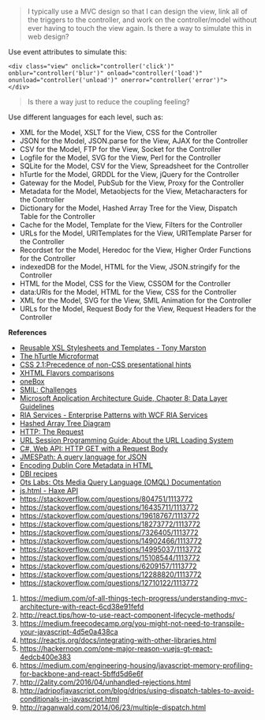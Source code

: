 >I typically use a MVC design so that I can design the view, link all of the triggers to the controller, and work on the controller/model without ever having to touch the view again. Is there a way to simulate this in web design?

Use event attributes to simulate this:

    <div class="view" onclick="controller('click')" onblur="controller('blur')" onload="controller('load')" onunload="controller('unload')" onerror="controller('error')">
    </div>


> Is there a way just to reduce the coupling feeling? 

Use different languages for each level, such as:

* XML for the Model, XSLT for the View, CSS for the Controller
* JSON for the Model, JSON.parse for the View, AJAX for the Controller
* CSV for the Model, FTP for the View, Socket for the Controller
* Logfile for the Model, SVG for the View, Perl for the Controller 
* SQLite for the Model, CSV for the View, Spreadsheet for the Controller
* hTurtle for the Model, GRDDL for the View, jQuery for the Controller
* Gateway for the Model, PubSub for the View, Proxy for the Controller
* Metadata for the Model, Metaobjects for the View, Metacharacters for the Controller
* Dictionary for the Model, Hashed Array Tree for the View, Dispatch Table for the Controller
* Cache for the Model, Template for the View, Filters for the Controller
* URLs for the Model, URITemplates for the View, URITemplate Parser for the Controller
* Recordset for the Model, Heredoc for the View, Higher Order Functions for the Controller
* indexedDB for the Model, HTML for the View, JSON.stringify for the Controller
* HTML for the Model, CSS for the View, CSSOM for the Controller
* data:URIs for the Model, HTML for the View, CSS for the Controller
* XML for the Model, SVG for the View, SMIL Animation for the Controller
* URLs for the Model, Request Body for the View, Request Headers for the Controller

**References**

* [Reusable XSL Stylesheets and Templates - Tony Marston](http://www.tonymarston.net/xml-xsl/reusable-xsl.html)
* [The hTurtle Microformat](http://inamidst.com/sw/hturtle/)
* [CSS 2.1:Precedence of non-CSS presentational hints](http://www.w3.org/TR/CSS2/cascade.html#preshint)
* [XHTML Flavors comparisons](http://www.w3.org/2007/09/dtd-comparison.html)
* [oneBox](http://www.cssplay.co.uk/menu/oneBox.html)
* [SMIL: Challenges](https://wiki.mozilla.org/SMIL:Challenges)
* [Microsoft Application Architecture Guide, Chapter 8: Data Layer Guidelines](https://msdn.microsoft.com/en-us/library/ee658127.aspx)
* [RIA Services - Enterprise Patterns with WCF RIA Services](https://msdn.microsoft.com/en-us/magazine/ee336308.aspx)
* [Hashed Array Tree Diagram](https://upload.wikimedia.org/wikipedia/commons/0/04/HashedArrayTree16.svg)
* [HTTP: The Request](https://www.w3.org/Protocols/HTTP/Request.html)
* [URL Session Programming Guide: About the URL Loading System](https://developer.apple.com/library/tvos/documentation/Cocoa/Conceptual/URLLoadingSystem/URLLoadingSystem.html)
* [C#, Web API: HTTP GET with a Request Body](http://www.codeproject.com/Articles/849034/Csharp-Web-API-HTTP-GET-with-a-Request-Body)
* [JMESPath: A query language for JSON](http://jmespath.org/)
* [Encoding Dublin Core Metadata in HTML](https://www.ietf.org/rfc/rfc2731.txt)
* [DBI recipes](http://www.perlmonks.org/?node_id=284436)
* [Ots Labs: Ots Media Query Language (OMQL) Documentation](http://www.otslabs.com/omql-docs/)
* [js.html - Haxe API](http://api.haxe.org/js/html/)
* https://stackoverflow.com/questions/804751/1113772
* https://stackoverflow.com/questions/16435711/1113772
* https://stackoverflow.com/questions/19618767/1113772
* https://stackoverflow.com/questions/18273772/1113772
* https://stackoverflow.com/questions/7326405/1113772
* https://stackoverflow.com/questions/14902466/1113772
* https://stackoverflow.com/questions/14995037/1113772
* https://stackoverflow.com/questions/15108544/1113772
* https://stackoverflow.com/questions/6209157/1113772
* https://stackoverflow.com/questions/12288820/1113772
* https://stackoverflow.com/questions/12710122/1113772

1. https://medium.com/of-all-things-tech-progress/understanding-mvc-architecture-with-react-6cd38e91fefd
1. http://react.tips/how-to-use-react-component-lifecycle-methods/
1. https://medium.freecodecamp.org/you-might-not-need-to-transpile-your-javascript-4d5e0a438ca
1. https://reactjs.org/docs/integrating-with-other-libraries.html
1. https://hackernoon.com/one-major-reason-vuejs-gt-react-4edcb400e383
1. https://medium.com/engineering-housing/javascript-memory-profiling-for-backbone-and-react-5bffd5d6e6f
1. http://2ality.com/2016/04/unhandled-rejections.html
1. http://adripofjavascript.com/blog/drips/using-dispatch-tables-to-avoid-conditionals-in-javascript.html
1. http://raganwald.com/2014/06/23/multiple-dispatch.html